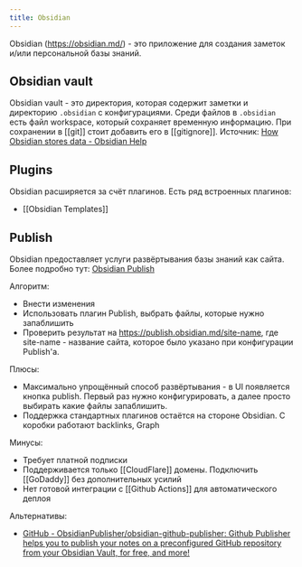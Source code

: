 ```yaml
---
title: Obsidian
---
```


Obsidian (https://obsidian.md/) - это приложение для создания заметок и/или персональной базы знаний.

## Obsidian vault
Obsidian vault - это директория, которая содержит заметки и директорию `.obsidian` с конфигурациями.
Среди файлов в `.obsidian` есть файл workspace, который сохраняет временную информацию. При сохранении в [[git]] стоит добавить его в [[gitignore]].
Источник: [How Obsidian stores data - Obsidian Help](https://help.obsidian.md/Files+and+folders/How+Obsidian+stores+data)

## Plugins
Obsidian расширяется за счёт плагинов. Есть ряд встроенных плагинов:
- [[Obsidian Templates]]

## Publish
Obsidian предоставляет услуги развёртывания базы знаний как сайта. Более подробно тут: [Obsidian Publish](https://obsidian.md/publish)

Алгоритм:
- Внести изменения
- Использовать плагин Publish, выбрать файлы, которые нужно запаблишить
- Проверить результат на https://publish.obsidian.md/site-name, где site-name - название сайта, которое было указано при конфигурации Publish'а.

Плюсы:
- Максимально упрощённый способ развёртывания - в UI появляется кнопка publish. Первый раз нужно конфигурировать, а далее просто выбирать какие файлы запаблишить.
- Поддержка стандартных плагинов остаётся на стороне Obsidian. С коробки работают backlinks, Graph

Минусы:
- Требует платной подписки
- Поддерживается только [[CloudFlare]] домены. Подключить [[GoDaddy]] без дополнительных усилий
- Нет готовой интеграции с [[Github Actions]] для автоматического деплоя

Альтернативы:
- [GitHub - ObsidianPublisher/obsidian-github-publisher: Github Publisher helps you to publish your notes on a preconfigured GitHub repository from your Obsidian Vault, for free, and more!](https://github.com/ObsidianPublisher/obsidian-github-publisher)